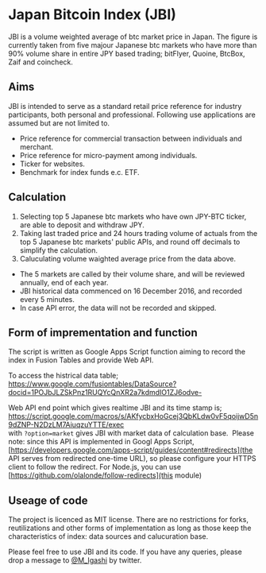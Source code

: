 # Japan Bitcoin Index (JBI)  

JBI is a volume weighted average of btc market price in Japan.  The figure is currently taken from five majour Japanese btc markets who have more than 90% volume share in entire JPY based trading; bitFlyer, Quoine, BtcBox, Zaif and coincheck.  

## Aims  

JBI is intended to serve as a standard retail price reference for industry participants, both personal and professional. Following use applications are assumed but are not limited to.  
- Price reference for commercial transaction between individuals and merchant.
- Price reference for micro-payment among individuals.
- Ticker for websites.
- Benchmark for index funds e.c. ETF. 

## Calculation

1. Selecting top 5 Japanese btc markets who have own JPY-BTC ticker, are able to deposit and withdraw JPY.
2. Taking last traded price and 24 hours trading volume of actuals from the top 5 Japanese btc markets' public APIs, and round off decimals to simplify the calculation.
3. Caluculating volume waighted average price from the data above.

- The 5 markets are called by their volume share, and will be reviewed annually, end of each year.
- JBI historical data commenced on 16 December 2016, and recorded every 5 minutes.
- In case API error, the data will not be recorded and skipped.

## Form of imprementation and function

The script is written as Google Apps Script function aiming to record the index in Fusion Tables and provide Web API.  

To access the histrical data table;  
https://www.google.com/fusiontables/DataSource?docid=1POJbJLZSkPnz1RUQYcQnXR2a7kdmdIO1ZJ6odve-  

Web API end point which gives realtime JBI and its time stamp is;  
https://script.google.com/macros/s/AKfycbxHoGcej3QbKLdw0vF5qoijwD5n9dZNP-N2DzLM7AiuqzuYTTE/exec  
with `?option=market` gives JBI with market data of calculation base.  Please note: since this API is implemented in Googl Apps Script, [https://developers.google.com/apps-script/guides/content#redirects](the API serves from redirected one-time URL), so please configure your HTTPS client to follow the redirect. For Node.js, you can use [https://github.com/olalonde/follow-redirects](this module)
## Useage of code

The project is licenced as MIT license.  There are no restrictions for forks, reutilizations and other forms of implementation as long as those keep the characteristics of index: data sources and calucuration base.

Please feel free to use JBI and its code. If you have any queries, please drop a message to [@M_Igashi](https://twitter.com/M_Igashi) by twitter.


